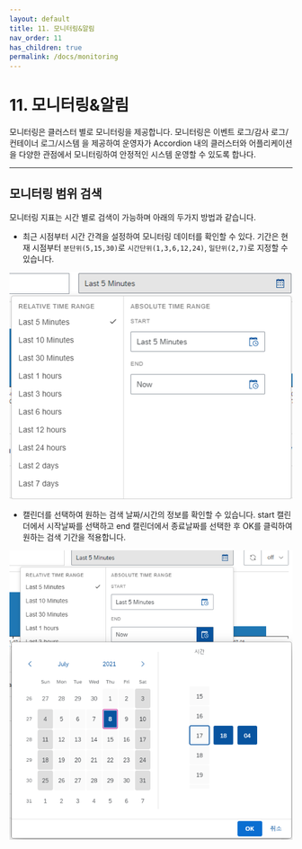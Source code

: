 ```yaml
---
layout: default
title: 11. 모니터링&알림
nav_order: 11
has_children: true
permalink: /docs/monitoring
---
```


# 11. 모니터링&알림

모니터링은 클러스터 별로 모니터링을 제공합니다. 모니터링은 이벤트 로그/감사 로그/컨테이너 로그/시스템 을 제공하여 운영자가 Accordion 내의 클러스터와 어플리케이션을 다양한 관점에서 모니터링하여 안정적인 시스템 운영할 수 있도록 합나다.

---

## 모니터링 범위 검색

모니터링 지표는 시간 별로 검색이 가능하며 아래의 두가지 방법과 같습니다.

- 최근 시점부터 시간 간격을 설정하여 모니터링 데이터를 확인할 수 있다. 기간은 현재 시점부터 `분단위(5,15,30)`로 `시간단위(1,3,6,12,24)`, `일단위(2,7)`로 지정할 수 있습니다.

![range_time.png](/assets/images/monitoring/range_time.png)

- 캘린더를 선택하여 원하는 검색 날짜/시간의 정보를 확인할 수 있습니다. start 캘린더에서 시작날짜를 선택하고 end 캘린더에서 종료날짜를 선택한 후 OK를 클릭하여 원하는 검색 기간을 적용합니다.

![range_calendar.png](/assets/images/monitoring/range_calendar.png)